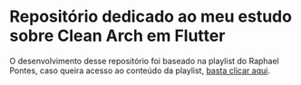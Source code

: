 # Repositório dedicado ao meu estudo sobre Clean Arch em Flutter
O desenvolvimento desse repositório foi baseado na playlist do Raphael Pontes, caso queira acesso ao conteúdo da playlist, [basta clicar aqui](https://www.youtube.com/watch?v=8Oit5OV3HEU&list=PLjajq2vF-P3LYd08HzrNSLvtSG8p5ttZD).
